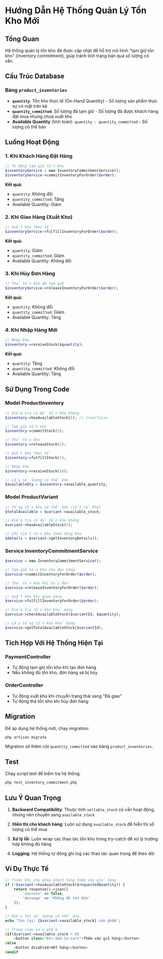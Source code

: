 # Hướng Dẫn Hệ Thống Quản Lý Tồn Kho Mới

## Tổng Quan

Hệ thống quản lý tồn kho đã được cập nhật để hỗ trợ mô hình "tạm giữ tồn kho" (inventory commitment), giúp tránh tình trạng bán quá số lượng có sẵn.

## Cấu Trúc Database

### Bảng `product_inventories`

- **`quantity`**: Tồn kho thực tế (On-Hand Quantity) - Số lượng sản phẩm thực sự có mặt trên kệ
- **`quantity_committed`**: Số lượng đã tạm giữ - Số lượng đã được khách hàng đặt mua nhưng chưa xuất kho
- **Available Quantity** (tính toán): `quantity - quantity_committed` - Số lượng có thể bán

## Luồng Hoạt Động

### 1. Khi Khách Hàng Đặt Hàng
```php
// Tự động tạm giữ tồn kho
$inventoryService = new InventoryCommitmentService();
$inventoryService->commitInventoryForOrder($order);
```

**Kết quả:**
- `quantity`: Không đổi
- `quantity_committed`: Tăng
- Available Quantity: Giảm

### 2. Khi Giao Hàng (Xuất Kho)
```php
// Xuất kho thực tế
$inventoryService->fulfillInventoryForOrder($order);
```

**Kết quả:**
- `quantity`: Giảm
- `quantity_committed`: Giảm
- Available Quantity: Không đổi

### 3. Khi Hủy Đơn Hàng
```php
// Thả tồn kho đã tạm giữ
$inventoryService->releaseInventoryForOrder($order);
```

**Kết quả:**
- `quantity`: Không đổi
- `quantity_committed`: Giảm
- Available Quantity: Tăng

### 4. Khi Nhập Hàng Mới
```php
// Nhập kho
$inventory->receiveStock($quantity);
```

**Kết quả:**
- `quantity`: Tăng
- `quantity_committed`: Không đổi
- Available Quantity: Tăng

## Sử Dụng Trong Code

### Model ProductInventory

```php
// Kiểm tra có đủ tồn kho không
$inventory->hasAvailableStock(5); // true/false

// Tạm giữ tồn kho
$inventory->commitStock(3);

// Thả tồn kho
$inventory->releaseStock(2);

// Xuất kho thực tế
$inventory->fulfillStock(1);

// Nhập kho
$inventory->receiveStock(10);

// Lấy số lượng có thể bán
$availableQty = $inventory->available_quantity;
```

### Model ProductVariant

```php
// Tổng tồn kho có thể bán (tất cả kho)
$totalAvailable = $variant->available_stock;

// Kiểm tra có đủ tồn kho không
$variant->hasAvailableStock(5);

// Chi tiết tồn kho theo từng kho
$details = $variant->getInventoryDetails();
```

### Service InventoryCommitmentService

```php
$service = new InventoryCommitmentService();

// Tạm giữ tồn kho cho đơn hàng
$service->commitInventoryForOrder($order);

// Thả tồn kho khi hủy đơn
$service->releaseInventoryForOrder($order);

// Xuất kho khi giao hàng
$service->fulfillInventoryForOrder($order);

// Kiểm tra tồn kho khả dụng
$service->checkAvailableStock($variantId, $quantity);

// Lấy tổng tồn kho khả dụng
$service->getTotalAvailableStock($variantId);
```

## Tích Hợp Với Hệ Thống Hiện Tại

### PaymentController
- Tự động tạm giữ tồn kho khi tạo đơn hàng
- Nếu không đủ tồn kho, đơn hàng sẽ bị hủy

### OrderController
- Tự động xuất kho khi chuyển trạng thái sang "Đã giao"
- Tự động thả tồn kho khi hủy đơn hàng

## Migration

Để áp dụng hệ thống mới, chạy migration:

```bash
php artisan migrate
```

Migration sẽ thêm cột `quantity_committed` vào bảng `product_inventories`.

## Test

Chạy script test để kiểm tra hệ thống:

```bash
php test_inventory_commitment.php
```

## Lưu Ý Quan Trọng

1. **Backward Compatibility**: Thuộc tính `sellable_stock` cũ vẫn hoạt động, nhưng nên chuyển sang `available_stock`

2. **Hiển thị cho khách hàng**: Luôn sử dụng `available_stock` để hiển thị số lượng có thể mua

3. **Xử lý lỗi**: Luôn wrap các thao tác tồn kho trong try-catch để xử lý trường hợp không đủ hàng

4. **Logging**: Hệ thống tự động ghi log các thao tác quan trọng để theo dõi

## Ví Dụ Thực Tế

```php
// Trước khi cho phép khách hàng thêm vào giỏ hàng
if (!$variant->hasAvailableStock($requestedQuantity)) {
    return response()->json([
        'success' => false,
        'message' => 'Không đủ tồn kho'
    ]);
}

// Hiển thị số lượng có thể mua
echo "Còn lại: {$variant->available_stock} sản phẩm";

// Trong view sản phẩm
@if($variant->available_stock > 0)
    <button class="btn-add-to-cart">Thêm vào giỏ hàng</button>
@else
    <button disabled>Hết hàng</button>
@endif
```